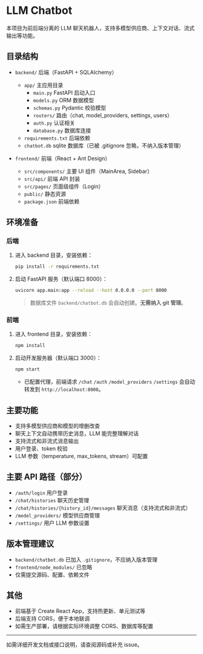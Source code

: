 # LLM Chatbot

本项目为前后端分离的 LLM 聊天机器人，支持多模型供应商、上下文对话、流式输出等功能。

## 目录结构

- `backend/`  后端（FastAPI + SQLAlchemy）
  - `app/`      主应用目录
    - `main.py`         FastAPI 启动入口
    - `models.py`       ORM 数据模型
    - `schemas.py`      Pydantic 校验模型
    - `routers/`        路由（chat, model_providers, settings, users）
    - `auth.py`         认证相关
    - `database.py`     数据库连接
  - `requirements.txt`  后端依赖
  - `chatbot.db`        sqlite 数据库（已被 .gitignore 忽略，不纳入版本管理）

- `frontend/` 前端（React + Ant Design）
  - `src/components/`   主要 UI 组件（MainArea, Sidebar）
  - `src/api/`          前端 API 封装
  - `src/pages/`        页面级组件（Login）
  - `public/`           静态资源
  - `package.json`      前端依赖

## 环境准备

### 后端

1. 进入 backend 目录，安装依赖：

   ```bash
   pip install -r requirements.txt
   ```

2. 启动 FastAPI 服务（默认端口 8000）：

   ```bash
   uvicorn app.main:app --reload --host 0.0.0.0 --port 8000
   ```

   > 数据库文件 `backend/chatbot.db` 会自动创建。**无需纳入 git 管理**。

### 前端

1. 进入 frontend 目录，安装依赖：

   ```bash
   npm install
   ```

2. 启动开发服务器（默认端口 3000）：

   ```bash
   npm start
   ```

   - 已配置代理，前端请求 `/chat` `/auth` `/model_providers` `/settings` 会自动转发到 `http://localhost:8000`。

## 主要功能

- 支持多模型供应商和模型的增删改查
- 聊天上下文自动携带历史消息，LLM 能完整理解对话
- 支持流式和非流式消息输出
- 用户登录、token 校验
- LLM 参数（temperature, max_tokens, stream）可配置

## 主要 API 路径（部分）

- `/auth/login` 用户登录
- `/chat/histories` 聊天历史管理
- `/chat/histories/{history_id}/messages` 聊天消息（支持流式和非流式）
- `/model_providers/` 模型供应商管理
- `/settings/` 用户 LLM 参数设置

## 版本管理建议

- `backend/chatbot.db` 已加入 `.gitignore`，不应纳入版本管理
- `frontend/node_modules/` 已忽略
- 仅需提交源码、配置、依赖文件

## 其他

- 前端基于 Create React App，支持热更新、单元测试等
- 后端支持 CORS，便于本地联调
- 如需生产部署，请根据实际环境调整 CORS、数据库等配置

---

如需详细开发文档或接口说明，请查阅源码或补充 issue。